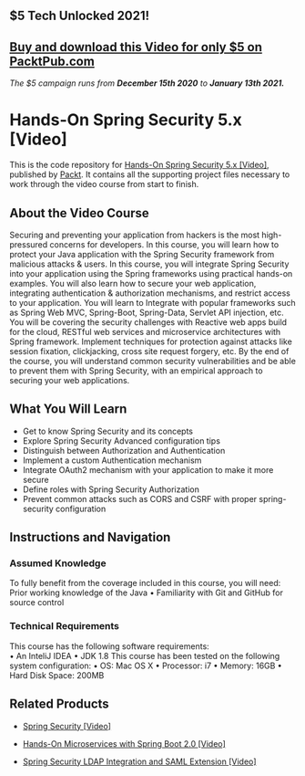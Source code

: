 ## $5 Tech Unlocked 2021!
[Buy and download this Video for only $5 on PacktPub.com](https://www.packtpub.com/product/hands-on-spring-security-5-x-video/9781789802931)
-----
*The $5 campaign         runs from __December 15th 2020__ to __January 13th 2021.__*

# Hands-On Spring Security 5.x [Video]
This is the code repository for [Hands-On Spring Security 5.x [Video]](https://www.packtpub.com/application-development/hands-spring-security-511-video?utm_source=github&utm_medium=repository&utm_campaign=9781789802931), published by [Packt](https://www.packtpub.com/?utm_source=github). It contains all the supporting project files necessary to work through the video course from start to finish.
## About the Video Course
Securing and preventing your application from hackers is the most high-pressured concerns for developers. In this course, you will learn how to protect your Java application with the Spring Security framework from malicious attacks & users. 
In this course, you will integrate Spring Security into your application using the Spring frameworks using practical hands-on examples. You will also learn how to secure your web application, integrating authentication & authorization mechanisms, and restrict access to your application. You will learn to Integrate with popular frameworks such as Spring Web MVC, Spring-Boot, Spring-Data, Servlet API injection, etc. You will be covering the security challenges with Reactive web apps build for the cloud, RESTful web services and microservice architectures with Spring framework. Implement techniques for protection against attacks like session fixation, clickjacking, cross site request forgery, etc.
By the end of the course, you will understand common security vulnerabilities and be able to prevent them with Spring Security, with an empirical approach to securing your web applications.


<H2>What You Will Learn</H2>
<DIV class=book-info-will-learn-text>
<UL>
<LI>Get to know Spring Security and its concepts 
<LI>Explore Spring Security Advanced configuration tips 
<LI>Distinguish between Authorization and Authentication 
<LI>Implement a custom Authentication mechanism 
<LI>Integrate OAuth2 mechanism with your application to make it more secure 
<LI>Define roles with Spring Security Authorization 
<LI>Prevent common attacks such as CORS and CSRF with proper spring-security configuration </LI></UL></DIV>

## Instructions and Navigation
### Assumed Knowledge
To fully benefit from the coverage included in this course, you will need:<br/>
Prior working knowledge of the Java
	•	Familiarity with Git and GitHub for source control

### Technical Requirements
This course has the following software requirements:<br/>
•	An InteliJ IDEA
	•	JDK 1.8
This course has been tested on the following system configuration:
	•	OS: Mac OS X
	•	Processor: i7
	•	Memory: 16GB
	•	Hard Disk Space: 200MB



## Related Products
* [Spring Security [Video]](https://www.packtpub.com/application-development/spring-security-video?utm_source=github&utm_medium=repository&utm_campaign=9781782168652)

* [Hands-On Microservices with Spring Boot 2.0 [Video]](https://www.packtpub.com/application-development/hands-microservices-spring-boot-20-video?utm_source=github&utm_medium=repository&utm_campaign=9781788991551)

* [Spring Security LDAP Integration and SAML Extension [Video]](https://www.packtpub.com/application-development/spring-security-ldap-integration-and-saml-extension-video?utm_source=github&utm_medium=repository&utm_campaign=9781787285538)

